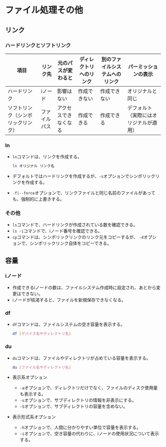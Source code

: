 # ファイル処理その他

## リンク

### ハードリンクとソフトリンク

|項目|リンク先|元のパスが変わると|ディレクトリへのリンク|別のファイルシステムへのリンク|パーミッションの表示|
|---|---|---|---|---|---|
|ハードリンク|iノード|影響はない|作成できない|作成できない|オリジナルと同じ|
|ソフトリンク（シンボリックリンク）|ファイルパス|アクセスできなくなる|作成できる|作成できる|デフォルト（実際にはオリジナルが適用）|

### ln

- `ln`コマンドは、リンクを作成する。

  ```bash
  ln オリジナル リンク名
  ```

- デフォルトではハードリンクを作成するが、`-s`オプションでシンボリックリンクを作成する。

- `-f|--force`オプションで、リンクファイルと同じ名前のファイルがあっても、強制的に上書きする。

### その他

- `ls`コマンドで、ハードリンクが作成されている数を確認できる。
- `ls -i`コマンドで、iノード番号を確認できる。
- `cp`コマンドは、シンボリックリンクのリンク元をコピーするが、
  `-d`オプションで、シンボリックリンク自体をコピーできる。

## 容量

### iノード

- 作成できるiノードの数は、ファイルシステム作成時に設定され、あとから変更はできない。
- iノードが枯渇すると、ファイルを新規保存できなくなる。

### df

- `df`コマンドは、ファイルシステムの空き容量を表示する。

  ```bash
  df [デバイス名やディレクトリ名]
  ```

### du

- `du`コマンドは、ファイルやディレクトリが占めている容量を表示する。

  ```bash
  du [ファイル名やディレクトリ名]
  ```

- 表示系オプション
  - `-a`オプションで、ディレクトリだけでなく、ファイルのディスク使用量も表示する。
  - `-s`オプションで、サブディレクトリの情報を非表示にする。
  - `-S`オプションで、サブディレクトリの容量を含めない。
- 表示形式系オプション
  - `-h`オプションで、人間に分かりやすい単位で容量を表示する。
  - `-i`オプションで、空き容量の代わりに、iノードの使用状況について表示する。
